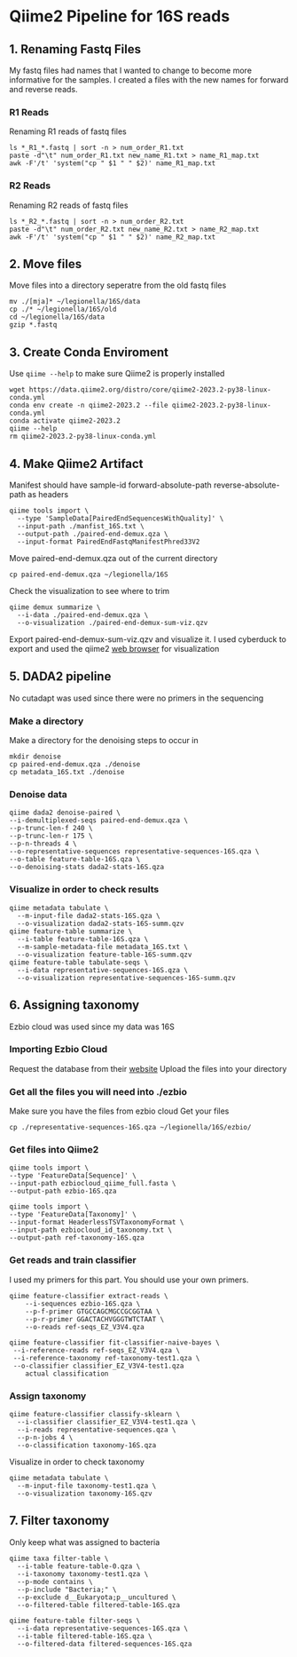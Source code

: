 # Qiime2 Pipeline for 16S reads
## 1. Renaming Fastq Files
My fastq files had names that I wanted to change to become more informative for the samples. I created a files with the new names for forward and reverse reads.
### R1 Reads
Renaming R1 reads of fastq files
```
ls *_R1_*.fastq | sort -n > num_order_R1.txt
paste -d"\t" num_order_R1.txt new_name_R1.txt > name_R1_map.txt
awk -F'/t' 'system("cp " $1 " " $2)' name_R1_map.txt
```
### R2 Reads
Renaming R2 reads of fastq files
```
ls *_R2_*.fastq | sort -n > num_order_R2.txt
paste -d"\t" num_order_R2.txt new_name_R2.txt > name_R2_map.txt
awk -F'/t' 'system("cp " $1 " " $2)' name_R2_map.txt
```
## 2. Move files
Move files into a directory seperatre from the old fastq files
```
mv ./[mja]* ~/legionella/16S/data
cp ./* ~/legionella/16S/old
cd ~/legionella/16S/data
gzip *.fastq
```
## 3. Create Conda Enviroment
Use `qiime --help` to make sure Qiime2 is properly installed
```
wget https://data.qiime2.org/distro/core/qiime2-2023.2-py38-linux-conda.yml
conda env create -n qiime2-2023.2 --file qiime2-2023.2-py38-linux-conda.yml
conda activate qiime2-2023.2
qiime --help
rm qiime2-2023.2-py38-linux-conda.yml
```
## 4. Make Qiime2 Artifact
Manifest should have sample-id forward-absolute-path reverse-absolute-path as headers
```
qiime tools import \
  --type 'SampleData[PairedEndSequencesWithQuality]' \
  --input-path ./manfist_16S.txt \
  --output-path ./paired-end-demux.qza \
  --input-format PairedEndFastqManifestPhred33V2
```
Move paired-end-demux.qza out of the current directory
```
cp paired-end-demux.qza ~/legionella/16S
```
Check the visualization to see where to trim
```
qiime demux summarize \
  --i-data ./paired-end-demux.qza \
  --o-visualization ./paired-end-demux-sum-viz.qzv
```
Export paired-end-demux-sum-viz.qzv and visualize it. I used cyberduck to export and used the qiime2 [web browser](https://view.qiime2.org/) for visualization
## 5. DADA2 pipeline
No cutadapt was used since there were no primers in the sequencing
### Make a directory
Make a directory for the denoising steps to occur in
```
mkdir denoise
cp paired-end-demux.qza ./denoise
cp metadata_16S.txt ./denoise
```
### Denoise data
```
qiime dada2 denoise-paired \
--i-demultiplexed-seqs paired-end-demux.qza \
--p-trunc-len-f 240 \
--p-trunc-len-r 175 \
--p-n-threads 4 \
--o-representative-sequences representative-sequences-16S.qza \
--o-table feature-table-16S.qza \
--o-denoising-stats dada2-stats-16S.qza
```
### Visualize in order to check results
```
qiime metadata tabulate \
  --m-input-file dada2-stats-16S.qza \
  --o-visualization dada2-stats-16S-summ.qzv
qiime feature-table summarize \
  --i-table feature-table-16S.qza \
  --m-sample-metadata-file metadata_16S.txt \
  --o-visualization feature-table-16S-summ.qzv
qiime feature-table tabulate-seqs \
  --i-data representative-sequences-16S.qza \
  --o-visualization representative-sequences-16S-summ.qzv
```
## 6. Assigning taxonomy
Ezbio cloud was used since my data was 16S
### Importing Ezbio Cloud
Request the database from their [website](https://www.ezbiocloud.net/resources/16s_download)
Upload the files into your directory
### Get all the files you will need into ./ezbio
Make sure you have the files from ezbio cloud
Get your files
```
cp ./representative-sequences-16S.qza ~/legionella/16S/ezbio/
```
### Get files into Qiime2
```
qiime tools import \
--type 'FeatureData[Sequence]' \
--input-path ezbiocloud_qiime_full.fasta \
--output-path ezbio-16S.qza

qiime tools import \
--type 'FeatureData[Taxonomy]' \
--input-format HeaderlessTSVTaxonomyFormat \
--input-path ezbiocloud_id_taxonomy.txt \
--output-path ref-taxonomy-16S.qza
```
### Get reads and train classifier
I used my primers for this part. You should use your own primers.
```
qiime feature-classifier extract-reads \
	--i-sequences ezbio-16S.qza \
    --p-f-primer GTGCCAGCMGCCGCGGTAA \
    --p-r-primer GGACTACHVGGGTWTCTAAT \
    --o-reads ref-seqs_EZ_V3V4.qza

qiime feature-classifier fit-classifier-naive-bayes \
 --i-reference-reads ref-seqs_EZ_V3V4.qza \
 --i-reference-taxonomy ref-taxonomy-test1.qza \
 --o-classifier classifier_EZ_V3V4-test1.qza
	actual classification
```
### Assign taxonomy
```
qiime feature-classifier classify-sklearn \
  --i-classifier classifier_EZ_V3V4-test1.qza \
  --i-reads representative-sequences.qza \
  --p-n-jobs 4 \
  --o-classification taxonomy-16S.qza
```
Visualize in order to check taxonomy
```
qiime metadata tabulate \
  --m-input-file taxonomy-test1.qza \
  --o-visualization taxonomy-16S.qzv
```
## 7. Filter taxonomy
Only keep what was assigned to bacteria
```
qiime taxa filter-table \
  --i-table feature-table-0.qza \
  --i-taxonomy taxonomy-test1.qza \
  --p-mode contains \
  --p-include "Bacteria;" \
  --p-exclude d__Eukaryota;p__uncultured \
  --o-filtered-table filtered-table-16S.qza

qiime feature-table filter-seqs \
  --i-data representative-sequences-16S.qza \
  --i-table filtered-table-16S.qza \
  --o-filtered-data filtered-sequences-16S.qza
```